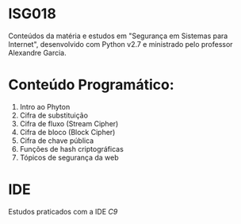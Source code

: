 # ISG018
Conteúdos da matéria e estudos em "Segurança em Sistemas para Internet", desenvolvido com Python v2.7 e ministrado pelo professor Alexandre Garcia.

# Conteúdo Programático:

1. Intro ao Phyton
2. Cifra de substituição
3. Cifra de fluxo (Stream Cipher)
4. Cifra de bloco (Block Cipher)
5. Cifra de chave pública
6. Funções de hash criptográficas
7. Tópicos de segurança da web

# IDE
Estudos praticados com a IDE *C9*
